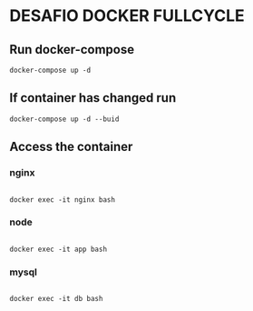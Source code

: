 # DESAFIO DOCKER FULLCYCLE

## Run docker-compose

<code>docker-compose up -d</code>

## If container has changed run

<code>docker-compose up -d --buid</code>

## Access the container

### nginx
<code>
docker exec -it nginx bash
</code>

### node
<code>
docker exec -it app bash
</code>

### mysql
<code>
docker exec -it db bash
</code>